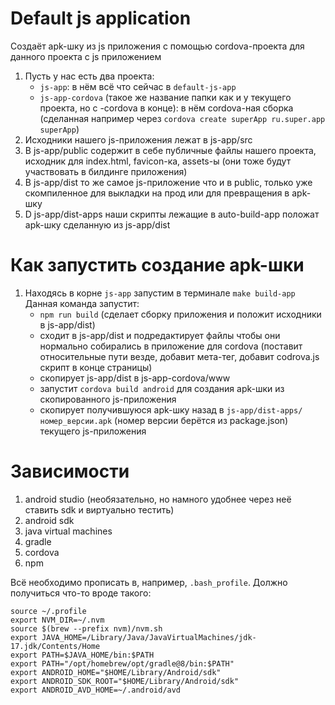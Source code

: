 # Default js application
Создаёт apk-шку из js приложения с помощью cordova-проекта для данного проекта с js приложением

1) Пусть у нас есть два проекта:
   - `js-app`: в нём всё что сейчас в `default-js-app`
   - `js-app-cordova` (такое же название папки как и у текущего проекта, но с -cordova в конце): в нём cordova-ная сборка
     (сделанная например через `cordova create superApp ru.super.app superApp`)
2) Исходники нашего js-приложения лежат в js-app/src
3) В js-app/public содержит в себе публичные файлы нашего проекта, исходник для index.html, favicon-ка, assets-ы (они тоже будут участвовать в билдинге приложения)
4) В js-app/dist то же самое js-приложение что и в public, только уже скомпиленное для выкладки на прод или для превращения в apk-шку
4) D js-app/dist-apps наши скрипты лежащие в auto-build-app положат apk-шку сделанную из js-app/dist

# Как запустить создание apk-шки
1) Находясь в корне `js-app` запустим в терминале `make build-app`<br>
Данная команда запустит:
   - `npm run build` (сделает сборку приложения и положит исходники в js-app/dist)
   - сходит в js-app/dist и подредактирует файлы чтобы они нормально собирались в приложение для cordovа (поставит относительные пути везде, добавит мета-тег, добавит codrova.js скрипт в конце страницы)
   - скопирует js-app/dist в js-app-cordova/www
   - запустит `cordova build android` для создания apk-шки из скопированного js-приложения
   - скопирует получившуюся apk-шку назад в `js-app/dist-apps/номер_версии.apk` (номер версии берётся из package.json) текущего js-приложения

# Зависимости
1) android studio (необязательно, но намного удобнее через неё ставить sdk и виртуально тестить)
2) android sdk
3) java virtual machines
4) gradle
2) cordova
3) npm

Всё необходимо прописать в, например, `.bash_profile`.
Должно получиться что-то вроде такого:
```shell
source ~/.profile
export NVM_DIR=~/.nvm
source $(brew --prefix nvm)/nvm.sh
export JAVA_HOME=/Library/Java/JavaVirtualMachines/jdk-17.jdk/Contents/Home
export PATH=$JAVA_HOME/bin:$PATH
export PATH="/opt/homebrew/opt/gradle@8/bin:$PATH"
export ANDROID_HOME="$HOME/Library/Android/sdk"
export ANDROID_SDK_ROOT="$HOME/Library/Android/sdk"
export ANDROID_AVD_HOME=~/.android/avd
```
